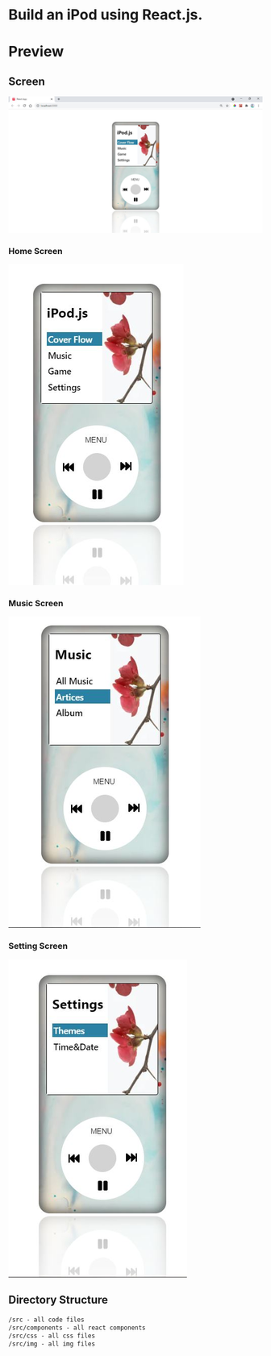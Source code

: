 # Build an iPod using React.js.

# Preview

## Screen

![](src/img/complete.JPG)

### Home Screen

![](src/img/home.JPG)

### Music Screen

![](src/img/music.JPG)

### Setting Screen

![](src/img/settings.JPG)

## Directory Structure

```
/src - all code files
/src/components - all react components
/src/css - all css files
/src/img - all img files
```
